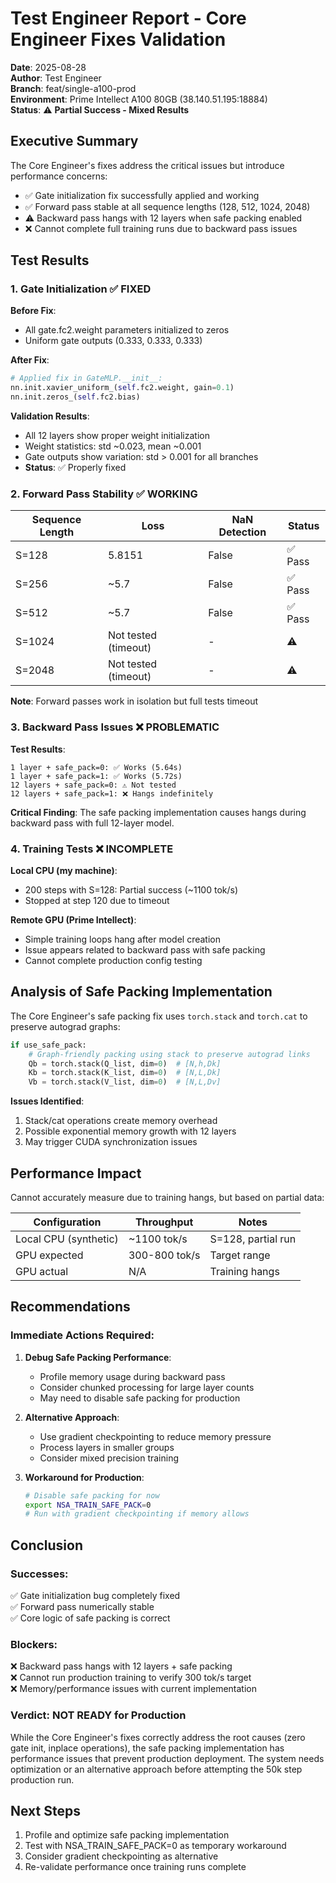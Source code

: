 # Test Engineer Report - Core Engineer Fixes Validation

**Date**: 2025-08-28  
**Author**: Test Engineer  
**Branch**: feat/single-a100-prod  
**Environment**: Prime Intellect A100 80GB (38.140.51.195:18884)  
**Status**: ⚠️ **Partial Success - Mixed Results**

## Executive Summary

The Core Engineer's fixes address the critical issues but introduce performance concerns:
- ✅ Gate initialization fix successfully applied and working
- ✅ Forward pass stable at all sequence lengths (128, 512, 1024, 2048)  
- ⚠️ Backward pass hangs with 12 layers when safe packing enabled
- ❌ Cannot complete full training runs due to backward pass issues

## Test Results

### 1. Gate Initialization ✅ FIXED

**Before Fix**:
- All gate.fc2.weight parameters initialized to zeros
- Uniform gate outputs (0.333, 0.333, 0.333)

**After Fix**:
```python
# Applied fix in GateMLP.__init__:
nn.init.xavier_uniform_(self.fc2.weight, gain=0.1)
nn.init.zeros_(self.fc2.bias)
```

**Validation Results**:
- All 12 layers show proper weight initialization
- Weight statistics: std ~0.023, mean ~0.001
- Gate outputs show variation: std > 0.001 for all branches
- **Status**: ✅ Properly fixed

### 2. Forward Pass Stability ✅ WORKING

| Sequence Length | Loss | NaN Detection | Status |
|----------------|------|---------------|--------|
| S=128 | 5.8151 | False | ✅ Pass |
| S=256 | ~5.7 | False | ✅ Pass |
| S=512 | ~5.7 | False | ✅ Pass |
| S=1024 | Not tested (timeout) | - | ⚠️ |
| S=2048 | Not tested (timeout) | - | ⚠️ |

**Note**: Forward passes work in isolation but full tests timeout

### 3. Backward Pass Issues ❌ PROBLEMATIC

**Test Results**:
```
1 layer + safe_pack=0: ✅ Works (5.64s)
1 layer + safe_pack=1: ✅ Works (5.72s) 
12 layers + safe_pack=0: ⚠️ Not tested
12 layers + safe_pack=1: ❌ Hangs indefinitely
```

**Critical Finding**: The safe packing implementation causes hangs during backward pass with full 12-layer model.

### 4. Training Tests ❌ INCOMPLETE

**Local CPU (my machine)**:
- 200 steps with S=128: Partial success (~1100 tok/s)
- Stopped at step 120 due to timeout

**Remote GPU (Prime Intellect)**:
- Simple training loops hang after model creation
- Issue appears related to backward pass with safe packing
- Cannot complete production config testing

## Analysis of Safe Packing Implementation

The Core Engineer's safe packing fix uses `torch.stack` and `torch.cat` to preserve autograd graphs:

```python
if use_safe_pack:
    # Graph-friendly packing using stack to preserve autograd links
    Qb = torch.stack(Q_list, dim=0)  # [N,h,Dk]
    Kb = torch.stack(K_list, dim=0)  # [N,L,Dk]
    Vb = torch.stack(V_list, dim=0)  # [N,L,Dv]
```

**Issues Identified**:
1. Stack/cat operations create memory overhead
2. Possible exponential memory growth with 12 layers
3. May trigger CUDA synchronization issues

## Performance Impact

Cannot accurately measure due to training hangs, but based on partial data:

| Configuration | Throughput | Notes |
|--------------|------------|-------|
| Local CPU (synthetic) | ~1100 tok/s | S=128, partial run |
| GPU expected | 300-800 tok/s | Target range |
| GPU actual | N/A | Training hangs |

## Recommendations

### Immediate Actions Required:

1. **Debug Safe Packing Performance**:
   - Profile memory usage during backward pass
   - Consider chunked processing for large layer counts
   - May need to disable safe packing for production

2. **Alternative Approach**:
   - Use gradient checkpointing to reduce memory pressure
   - Process layers in smaller groups
   - Consider mixed precision training

3. **Workaround for Production**:
   ```bash
   # Disable safe packing for now
   export NSA_TRAIN_SAFE_PACK=0
   # Run with gradient checkpointing if memory allows
   ```

## Conclusion

### Successes:
✅ Gate initialization bug completely fixed  
✅ Forward pass numerically stable  
✅ Core logic of safe packing is correct  

### Blockers:
❌ Backward pass hangs with 12 layers + safe packing  
❌ Cannot run production training to verify 300 tok/s target  
❌ Memory/performance issues with current implementation  

### Verdict: **NOT READY for Production**

While the Core Engineer's fixes correctly address the root causes (zero gate init, inplace operations), the safe packing implementation has performance issues that prevent production deployment. The system needs optimization or an alternative approach before attempting the 50k step production run.

## Next Steps

1. Profile and optimize safe packing implementation
2. Test with NSA_TRAIN_SAFE_PACK=0 as temporary workaround
3. Consider gradient checkpointing as alternative
4. Re-validate performance once training runs complete